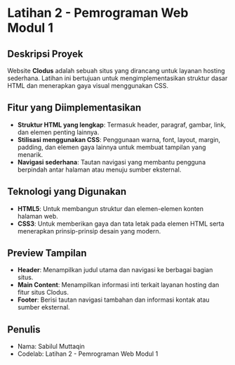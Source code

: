 # Latihan 2 - Pemrograman Web Modul 1

## Deskripsi Proyek

Website **Clodus** adalah sebuah situs yang dirancang untuk layanan hosting sederhana. Latihan ini bertujuan untuk mengimplementasikan struktur dasar HTML dan menerapkan gaya visual menggunakan CSS.

## Fitur yang Diimplementasikan

- **Struktur HTML yang lengkap**: Termasuk header, paragraf, gambar, link, dan elemen penting lainnya.
- **Stilisasi menggunakan CSS**: Penggunaan warna, font, layout, margin, padding, dan elemen gaya lainnya untuk membuat tampilan yang menarik.
- **Navigasi sederhana**: Tautan navigasi yang membantu pengguna berpindah antar halaman atau menuju sumber eksternal.

## Teknologi yang Digunakan

- **HTML5**: Untuk membangun struktur dan elemen-elemen konten halaman web.
- **CSS3**: Untuk memberikan gaya dan tata letak pada elemen HTML serta menerapkan prinsip-prinsip desain yang modern.
  
## Preview Tampilan

- **Header**: Menampilkan judul utama dan navigasi ke berbagai bagian situs.
- **Main Content**: Menampilkan informasi inti terkait layanan hosting dan fitur situs Clodus.
- **Footer**: Berisi tautan navigasi tambahan dan informasi kontak atau sumber eksternal.

## Penulis

- Nama: Sabilul Muttaqin
- Codelab: Latihan 2 - Pemrograman Web Modul 1


